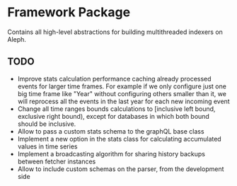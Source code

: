 # Framework Package


Contains all high-level abstractions for building multithreaded indexers on Aleph.

## TODO

- Improve stats calculation performance caching already processed events for larger time frames. For example if we only configure just one big time frame like "Year" without configuring others smaller than it, we will reprocess all the events in the last year for each new incoming event
- Change all time ranges bounds calculations to [inclusive left bound, exclusive right bound), except for databases in which both bound should be inclusive.
- Allow to pass a custom stats schema to the graphQL base class
- Implement a new option in the stats class for calculating accumulated values in time series
- Implement a broadcasting algorithm for sharing history backups between fetcher instances
- Allow to include custom schemas on the parser, from the development side
